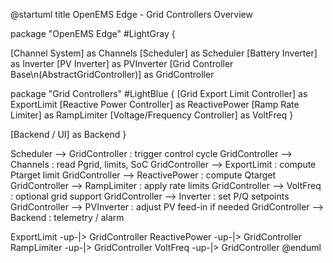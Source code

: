@startuml
title OpenEMS Edge - Grid Controllers Overview

package "OpenEMS Edge" #LightGray {
  
  [Channel System] as Channels
  [Scheduler] as Scheduler
  [Battery Inverter] as Inverter
  [PV Inverter] as PVInverter
  [Grid Controller Base\n(AbstractGridController)] as GridController

  package "Grid Controllers" #LightBlue {
    [Grid Export Limit Controller] as ExportLimit
    [Reactive Power Controller] as ReactivePower
    [Ramp Rate Limiter] as RampLimiter
    [Voltage/Frequency Controller] as VoltFreq
  }

  [Backend / UI] as Backend
}

Scheduler --> GridController : trigger control cycle
GridController --> Channels : read Pgrid, limits, SoC
GridController --> ExportLimit : compute Ptarget limit
GridController --> ReactivePower : compute Qtarget
GridController --> RampLimiter : apply rate limits
GridController --> VoltFreq : optional grid support
GridController --> Inverter : set P/Q setpoints
GridController --> PVInverter : adjust PV feed-in if needed
GridController --> Backend : telemetry / alarm

ExportLimit -up-|> GridController
ReactivePower -up-|> GridController
RampLimiter -up-|> GridController
VoltFreq -up-|> GridController
@enduml